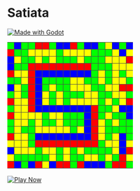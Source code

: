 # Satiata

[![Made with Godot](https://img.shields.io/badge/Made%20with-Godot-478CBF?style=flat&logo=godot%20engine&logoColor=white)](https://godotengine.org)


![Logo](./Logo.png)


[![Play Now](https://img.shields.io/badge/Play-Satiata-green?style=for-the-badge&logo=godotengine)](https://tranquility2.github.io/Satiata/)
